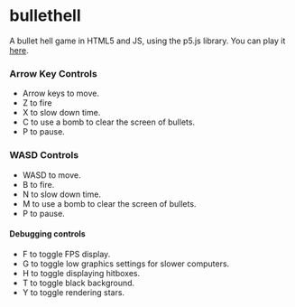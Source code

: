 # bullethell
A bullet hell game in HTML5 and JS, using the p5.js library. You can play it
[here](https://rsaihe.github.io/bullethell).

### Arrow Key Controls
* Arrow keys to move.
* Z to fire
* X to slow down time.
* C to use a bomb to clear the screen of bullets.
* P to pause.

### WASD Controls
* WASD to move.
* B to fire.
* N to slow down time.
* M to use a bomb to clear the screen of bullets.
* P to pause.

#### Debugging controls
* F to toggle FPS display.
* G to toggle low graphics settings for slower computers.
* H to toggle displaying hitboxes.
* T to toggle black background.
* Y to toggle rendering stars.
